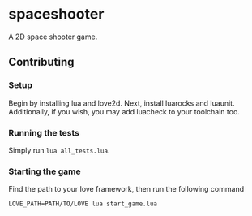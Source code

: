 # spaceshooter

A 2D space shooter game.

## Contributing

### Setup

Begin by installing lua and love2d.
Next, install luarocks and luaunit.
Additionally, if you wish, you may add luacheck to your toolchain too.

### Running the tests

Simply run `lua all_tests.lua`.

### Starting the game

Find the path to your love framework, then run the following command

`LOVE_PATH=PATH/TO/LOVE lua start_game.lua`